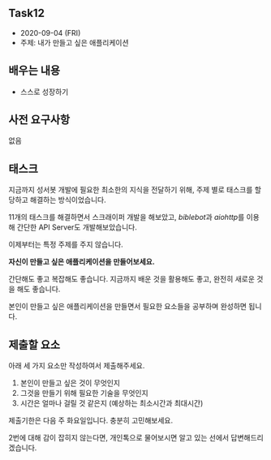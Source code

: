 ## Task12
- 2020\-09\-04 (FRI)
- 주제: 내가 만들고 싶은 애플리케이션


## 배우는 내용
- 스스로 성장하기

## 사전 요구사항
없음

## 태스크
지금까지 성서봇 개발에 필요한 최소한의 지식을 전달하기 위해, 주제 별로 태스크를 할당하고 해결하는 방식이었습니다.

11개의 태스크를 해결하면서 스크래이퍼 개발을 해보았고, *biblebot*과 *aiohttp*를 이용해 간단한 API Server도 개발해보았습니다.

이제부터는 특정 주제를 주지 않습니다.
 
**자신이 만들고 싶은 애플리케이션을 만들어보세요.** 

간단해도 좋고 복잡해도 좋습니다. 지금까지 배운 것을 활용해도 좋고, 완전히 새로운 것을 해도 좋습니다.

본인이 만들고 싶은 애플리케이션을 만들면서 필요한 요소들을 공부하며 완성하면 됩니다.


## 제출할 요소
아래 세 가지 요소만 작성하여서 제출해주세요.

1. 본인이 만들고 싶은 것이 무엇인지
2. 그것을 만들기 위해 필요한 기술을 무엇인지
3. 시간은 얼마나 걸릴 것 같은지 (예상하는 최소시간과 최대시간)


제출기한은 다음 주 화요일입니다. 충분히 고민해보세요.

2번에 대해 감이 잡히지 않는다면, 개인톡으로 물어보시면 알고 있는 선에서 답변해드리겠습니다.
